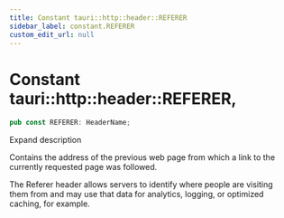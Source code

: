 ```yaml
---
title: Constant tauri::http::header::REFERER
sidebar_label: constant.REFERER
custom_edit_url: null
---
```


  # Constant tauri::http&#x3A;:header::REFERER,

```rs
pub const REFERER: HeaderName;
```

Expand description

Contains the address of the previous web page from which a link to the currently requested page was followed.

The Referer header allows servers to identify where people are visiting them from and may use that data for analytics, logging, or optimized caching, for example.
  